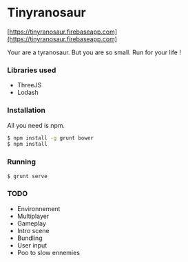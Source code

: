 Tinyranosaur
===================

[https://tinyranosaur.firebaseapp.com](https://tinyranosaur.firebaseapp.com)

Your are a tyranosaur. But you are so small. Run for your life !

### Libraries used
* ThreeJS
* Lodash

### Installation

All you need is npm.

```sh
$ npm install -g grunt bower
$ npm install
```

### Running

```sh
$ grunt serve
```

### TODO

* Environnement
* Multiplayer
* Gameplay
* Intro scene
* Bundling
* User input
* Poo to slow ennemies
